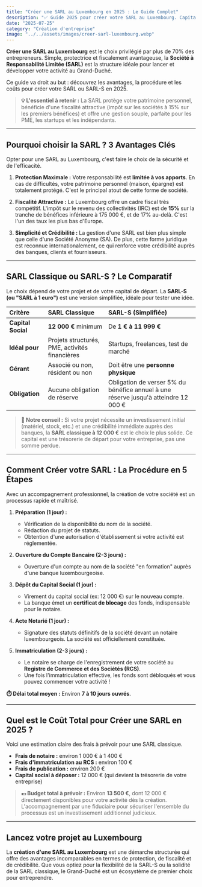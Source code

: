 ```yaml
---
title: "Créer une SARL au Luxembourg en 2025 : Le Guide Complet"
description: "✅ Guide 2025 pour créer votre SARL au Luxembourg. Capital, coûts, procédure, fiscalité et avantages. Devenez entrepreneur au Grand-Duché facilement."
date: "2025-07-25"
category: "Création d'entreprise"
image: "../../assets/images/creer-sarl-luxembourg.webp"
---
```


**Créer une SARL au Luxembourg** est le choix privilégié par plus de 70% des entrepreneurs. Simple, protectrice et fiscalement avantageuse, la **Société à Responsabilité Limitée (SARL)** est la structure idéale pour lancer et développer votre activité au Grand-Duché.

Ce guide va droit au but : découvrez les avantages, la procédure et les coûts pour créer votre SARL ou SARL-S en 2025.

> **💡 L'essentiel à retenir :** La SARL protège votre patrimoine personnel, bénéficie d'une fiscalité attractive (impôt sur les sociétés à 15% sur les premiers bénéfices) et offre une gestion souple, parfaite pour les PME, les startups et les indépendants.

---

## Pourquoi choisir la SARL ? 3 Avantages Clés

Opter pour une SARL au Luxembourg, c'est faire le choix de la sécurité et de l'efficacité.

1.  **Protection Maximale :** Votre responsabilité est **limitée à vos apports**. En cas de difficultés, votre patrimoine personnel (maison, épargne) est totalement protégé. C'est le principal atout de cette forme de société.

2.  **Fiscalité Attractive :** Le Luxembourg offre un cadre fiscal très compétitif. L'impôt sur le revenu des collectivités (IRC) est de **15%** sur la tranche de bénéfices inférieure à 175 000 €, et de 17% au-delà. C'est l'un des taux les plus bas d'Europe.

3.  **Simplicité et Crédibilité :** La gestion d'une SARL est bien plus simple que celle d'une Société Anonyme (SA). De plus, cette forme juridique est reconnue internationalement, ce qui renforce votre crédibilité auprès des banques, clients et fournisseurs.

---

## SARL Classique ou SARL-S ? Le Comparatif

Le choix dépend de votre projet et de votre capital de départ. La **SARL-S (ou "SARL à 1 euro")** est une version simplifiée, idéale pour tester une idée.

| Critère | SARL Classique | SARL-S (Simplifiée) |
| :--- | :--- | :--- |
| **Capital Social** | **12 000 €** minimum | De **1 € à 11 999 €** |
| **Idéal pour** | Projets structurés, PME, activités financières | Startups, freelances, test de marché |
| **Gérant** | Associé ou non, résident ou non | Doit être une **personne physique** |
| **Obligation** | Aucune obligation de réserve | Obligation de verser 5% du bénéfice annuel à une réserve jusqu'à atteindre 12 000 € |

> **💼 Notre conseil :** Si votre projet nécessite un investissement initial (matériel, stock, etc.) et une crédibilité immédiate auprès des banques, la **SARL classique à 12 000 €** est le choix le plus solide. Ce capital est une trésorerie de départ pour votre entreprise, pas une somme perdue.

---

## Comment Créer votre SARL : La Procédure en 5 Étapes

Avec un accompagnement professionnel, la création de votre société est un processus rapide et maîtrisé.

1.  **Préparation (1 jour) :**
    * Vérification de la disponibilité du nom de la société.
    * Rédaction du projet de statuts.
    * Obtention d'une autorisation d'établissement si votre activité est réglementée.

2.  **Ouverture du Compte Bancaire (2-3 jours) :**
    * Ouverture d'un compte au nom de la société "en formation" auprès d'une banque luxembourgeoise.

3.  **Dépôt du Capital Social (1 jour) :**
    * Virement du capital social (ex: 12 000 €) sur le nouveau compte.
    * La banque émet un **certificat de blocage** des fonds, indispensable pour le notaire.

4.  **Acte Notarié (1 jour) :**
    * Signature des statuts définitifs de la société devant un notaire luxembourgeois. La société est officiellement constituée.

5.  **Immatriculation (2-3 jours) :**
    * Le notaire se charge de l'enregistrement de votre société au **Registre de Commerce et des Sociétés (RCS)**.
    * Une fois l'immatriculation effective, les fonds sont débloqués et vous pouvez commencer votre activité !

**⏱️ Délai total moyen :** Environ **7 à 10 jours ouvrés**.

---

## Quel est le Coût Total pour Créer une SARL en 2025 ?

Voici une estimation claire des frais à prévoir pour une SARL classique.

* **Frais de notaire :** environ 1 000 € à 1 400 €
* **Frais d'immatriculation au RCS :** environ 100 €
* **Frais de publication :** environ 200 €
* **Capital social à déposer :** 12 000 € (qui devient la trésorerie de votre entreprise)

> **💶 Budget total à prévoir :** Environ **13 500 €**, dont 12 000 € directement disponibles pour votre activité dès la création. L'accompagnement par une fiduciaire pour sécuriser l'ensemble du processus est un investissement additionnel judicieux.

---

## Lancez votre projet au Luxembourg

La **création d'une SARL au Luxembourg** est une démarche structurée qui offre des avantages incomparables en termes de protection, de fiscalité et de crédibilité. Que vous optiez pour la flexibilité de la SARL-S ou la solidité de la SARL classique, le Grand-Duché est un écosystème de premier choix pour entreprendre.